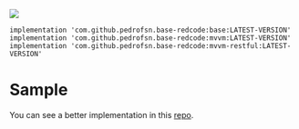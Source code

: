 [![](https://www.jitpack.io/v/pedrofsn/base-redcode.svg)](https://www.jitpack.io/#pedrofsn/base-redcode)

```
implementation 'com.github.pedrofsn.base-redcode:base:LATEST-VERSION'
implementation 'com.github.pedrofsn.base-redcode:mvvm:LATEST-VERSION'
implementation 'com.github.pedrofsn.base-redcode:mvvm-restful:LATEST-VERSION'
```

# Sample
You can see a better implementation in this [repo](https://github.com/pedrofsn/Events).
